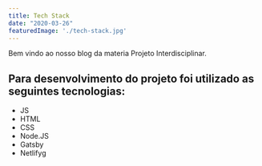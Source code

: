 ```yaml
---
title: Tech Stack
date: "2020-03-26"
featuredImage: './tech-stack.jpg'
---
```


Bem vindo ao nosso blog da materia Projeto Interdisciplinar.

<!-- end -->

## Para desenvolvimento do projeto foi utilizado as seguintes tecnologias:

*   JS
*   HTML
*   CSS
*   Node.JS
*   Gatsby
*   Netlifyg


